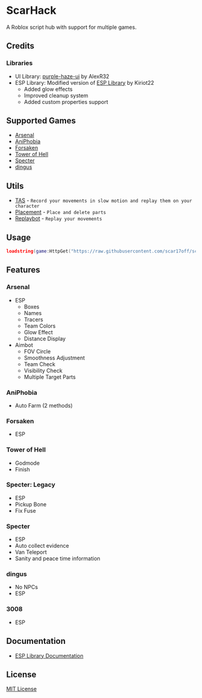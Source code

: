 # ScarHack

A Roblox script hub with support for multiple games.

## Credits

### Libraries
- UI Library: [purple-haze-ui](https://github.com/Averiias/purple-haze-pf) by AlexR32
- ESP Library: Modified version of [ESP Library](https://kiriot22.com/releases/ESP.lua) by Kiriot22
  - Added glow effects
  - Improved cleanup system
  - Added custom properties support

## Supported Games

- [Arsenal](places/286090429.lua)
- [AniPhobia](places/6788434697.lua)
- [Forsaken](places/18687417158.lua)
- [Tower of Hell](places/1962086868.lua)
- [Specter](places/5911084042.lua)
- [dingus](places/13924946576.lua)

## Utils
- [TAS](utils/tas.lua) - `Record your movements in slow motion and replay them on your character`
- [Placement](utils/placement.lua) - `Place and delete parts`
- [Replaybot](utils/replaybot.lua) - `Replay your movements`

## Usage

```lua
loadstring(game:HttpGet("https://raw.githubusercontent.com/scar17off/scarhack/refs/heads/main/main.lua"))()
```

## Features

### Arsenal
- ESP
  - Boxes
  - Names
  - Tracers
  - Team Colors
  - Glow Effect
  - Distance Display
- Aimbot
  - FOV Circle
  - Smoothness Adjustment
  - Team Check
  - Visibility Check
  - Multiple Target Parts

### AniPhobia
- Auto Farm (2 methods)

### Forsaken
- ESP

### Tower of Hell
- Godmode
- Finish

### Specter: Legacy
- ESP
- Pickup Bone
- Fix Fuse

### Specter
- ESP
- Auto collect evidence
- Van Teleport
- Sanity and peace time information

### dingus
- No NPCs
- ESP

### 3008
- ESP

## Documentation
- [ESP Library Documentation](libraries/ESP.md)

## License
[MIT License](LICENSE.md)